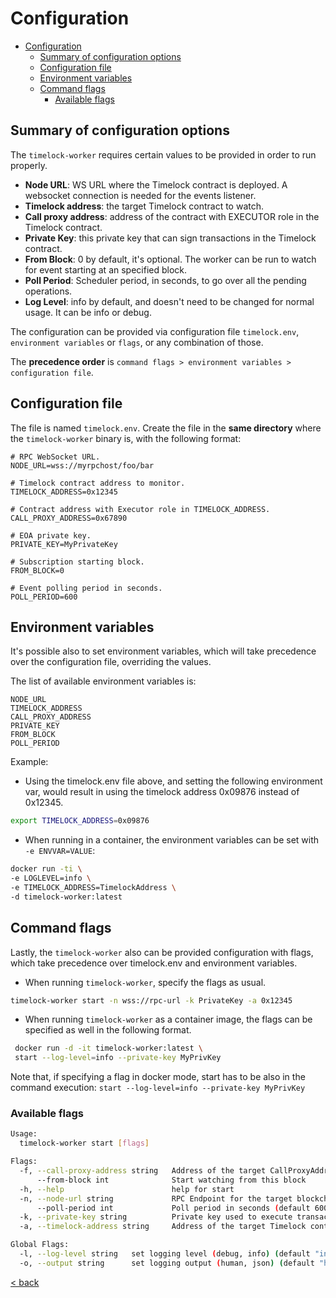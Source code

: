 # Configuration

- [Configuration](#configuration)
  - [Summary of configuration options](#summary-of-configuration-options)
  - [Configuration file](#configuration-file)
  - [Environment variables](#environment-variables)
  - [Command flags](#command-flags)
    - [Available flags](#available-flags)

## Summary of configuration options

The `timelock-worker` requires certain values to be provided in order to run properly.

- **Node URL**: WS URL where the Timelock contract is deployed. A websocket connection is needed for the events listener.
- **Timelock address**: the target Timelock contract to watch.
- **Call proxy address**: address of the contract with EXECUTOR role in the Timelock contract.
- **Private Key**: this private key that can sign transactions in the Timelock contract.
- **From Block**: 0 by default, it's optional. The worker can be run to watch for event starting at an specified block.
- **Poll Period**: Scheduler period, in seconds, to go over all the pending operations.
- **Log Level**: info by default, and doesn't need to be changed for normal usage. It can be info or debug.

The configuration can be provided via configuration file `timelock.env`, `environment variables` or `flags`, or any combination of those.

The **precedence order** is `command flags > environment variables > configuration file`.

## Configuration file

The file is named `timelock.env`. Create the file in the **same directory** where the `timelock-worker` binary is, with the following format:

```text
# RPC WebSocket URL.
NODE_URL=wss://myrpchost/foo/bar

# Timelock contract address to monitor.
TIMELOCK_ADDRESS=0x12345

# Contract address with Executor role in TIMELOCK_ADDRESS.
CALL_PROXY_ADDRESS=0x67890

# EOA private key.
PRIVATE_KEY=MyPrivateKey

# Subscription starting block.
FROM_BLOCK=0

# Event polling period in seconds.
POLL_PERIOD=600
```

## Environment variables

It's possible also to set environment variables, which will take precedence over the configuration file, overriding the values.

The list of available environment variables is:

```text
NODE_URL
TIMELOCK_ADDRESS
CALL_PROXY_ADDRESS
PRIVATE_KEY
FROM_BLOCK
POLL_PERIOD
```

Example:

- Using the timelock.env file above, and setting the following environment var, would result in using the timelock address 0x09876 instead of 0x12345.

```bash
export TIMELOCK_ADDRESS=0x09876
```

- When running in a container, the environment variables can be set with `-e ENVVAR=VALUE`:

```bash
docker run -ti \
-e LOGLEVEL=info \
-e TIMELOCK_ADDRESS=TimelockAddress \
-d timelock-worker:latest
```

## Command flags

Lastly, the `timelock-worker` also can be provided configuration with flags, which take precedence over timelock.env and environment variables.

- When running `timelock-worker`, specify the flags as usual.

```bash
timelock-worker start -n wss://rpc-url -k PrivateKey -a 0x12345
```

- When running `timelock-worker` as a container image, the flags can be specified as well in the following format.

```bash
 docker run -d -it timelock-worker:latest \
 start --log-level=info --private-key MyPrivKey
```

Note that, if specifying a flag in docker mode, start has to be also in the command execution: `start --log-level=info --private-key MyPrivKey`

### Available flags

```bash
Usage:
  timelock-worker start [flags]

Flags:
  -f, --call-proxy-address string   Address of the target CallProxyAddress contract (default "0x67890")
      --from-block int              Start watching from this block
  -h, --help                        help for start
  -n, --node-url string             RPC Endpoint for the target blockchain (default "wss://myrpchost/foo/bar")
      --poll-period int             Poll period in seconds (default 600)
  -k, --private-key string          Private key used to execute transactions (default "MyPrivateKey")
  -a, --timelock-address string     Address of the target Timelock contract (default "0x12345")

Global Flags:
  -l, --log-level string   set logging level (debug, info) (default "info")
  -o, --output string      set logging output (human, json) (default "human")
```

[< back](README.md)
